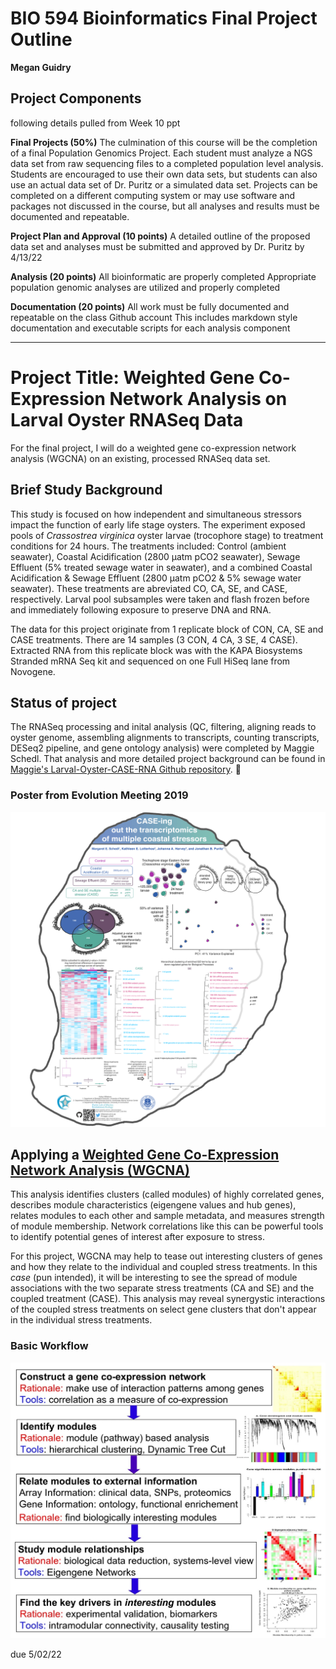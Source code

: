 # BIO 594 Bioinformatics Final Project Outline
**Megan Guidry**

## Project Components 
following details pulled from Week 10 ppt

**Final Projects (50%)**
The culmination of this course will be the completion of a final Population Genomics Project. Each student must analyze a NGS data set from raw sequencing files to a completed population level analysis. Students are encouraged to use their own data sets, but students can also use an actual data set of Dr. Puritz or a simulated data set. Projects can be completed on a different computing system or may use software and packages not discussed in the course, but all analyses and results must be documented and repeatable.

**Project Plan and Approval (10 points)**
A detailed outline of the proposed data set and analyses must be submitted and approved by Dr. Puritz by 4/13/22

**Analysis (20 points)**
All bioinformatic are properly completed
Appropriate population genomic analyses are utilized and properly completed

**Documentation (20 points)**
All work must be fully documented and repeatable on the class Github account
This includes markdown style documentation and executable scripts for each analysis component

_________________________________________________________________________________________________

# Project Title: Weighted Gene Co-Expression Network Analysis on Larval Oyster RNASeq Data
For the final project, I will do a weighted gene co-expression network analysis (WGCNA) on an existing, processed RNASeq data set.

## Brief Study Background
This study is focused on how independent and simultaneous stressors impact the function of early life stage oysters. The experiment exposed pools of *Crassostrea virginica* oyster larvae (trocophore stage) to treatment conditions for 24 hours. The treatments included: Control (ambient seawater), Coastal Acidification (2800 µatm pCO2 seawater), Sewage Effluent (5% treated sewage water in seawater), and a combined Coastal Acidification & Sewage Effluent (2800 µatm pCO2 & 5% sewage water seawater). These treatments are abreviated CO, CA, SE, and CASE, respectively. Larval pool subsamples were taken and flash frozen before and immediately following exposure to preserve DNA and RNA. 

The data for this project originate from 1 replicate block of CON, CA, SE and CASE treatments. There are 14 samples (3 CON, 4 CA, 3 SE, 4 CASE). Extracted RNA from this replicate block was with the KAPA Biosystems Stranded mRNA Seq kit and sequenced on one Full HiSeq lane from Novogene. 

## Status of project
The RNASeq processing and inital analysis (QC, filtering, aligning reads to oyster genome, assembling alignments to transcripts, counting transcripts, DESeq2 pipeline, and gene ontology analysis) were completed by Maggie Schedl. That analysis and more detailed project background can be found in [Maggie's Larval-Oyster-CASE-RNA Github repository](https://github.com/mguid73/Larval-Oyster-CASE-RNA). 🙌

### Poster from Evolution Meeting 2019
![MES poster](MESEvoPoster2019.jpg)

## Applying a [Weighted Gene Co-Expression Network Analysis (WGCNA)](https://bmcbioinformatics.biomedcentral.com/articles/10.1186/1471-2105-9-559)
This analysis identifies clusters (called modules) of highly correlated genes, describes module characteristics (eigengene values and hub genes), relates modules to each other and sample metadata, and measures strength of module membership. Network correlations like this can be powerful tools to identify potential genes of interest after exposure to stress.

For this project, WGCNA may help to tease out interesting clusters of genes and how they relate to the individual and coupled stress treatments. In this *case* (pun intended), it will be interesting to see the spread of module associations with the two separate stress treatments (CA and SE) and the coupled treatment (CASE). This analysis may reveal synergystic interactions of the coupled stress treatments on select gene clusters that don't appear in the individual stress treatments.

### Basic Workflow
![flowchart](wgcna_flowchart.jpg)

due 5/02/22